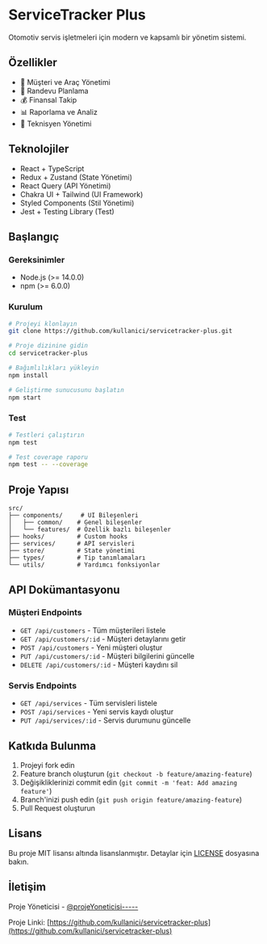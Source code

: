 # ServiceTracker Plus

Otomotiv servis işletmeleri için modern ve kapsamlı bir yönetim sistemi.

## Özellikler

- 🚗 Müşteri ve Araç Yönetimi
- 📅 Randevu Planlama
- 💰 Finansal Takip
- 📊 Raporlama ve Analiz
- 👥 Teknisyen Yönetimi

## Teknolojiler

- React + TypeScript
- Redux + Zustand (State Yönetimi)
- React Query (API Yönetimi)
- Chakra UI + Tailwind (UI Framework)
- Styled Components (Stil Yönetimi)
- Jest + Testing Library (Test)

## Başlangıç

### Gereksinimler

- Node.js (>= 14.0.0)
- npm (>= 6.0.0)

### Kurulum

```bash
# Projeyi klonlayın
git clone https://github.com/kullanici/servicetracker-plus.git

# Proje dizinine gidin
cd servicetracker-plus

# Bağımlılıkları yükleyin
npm install

# Geliştirme sunucusunu başlatın
npm start
```

### Test

```bash
# Testleri çalıştırın
npm test

# Test coverage raporu
npm test -- --coverage
```

## Proje Yapısı

```
src/
├── components/     # UI Bileşenleri
│   ├── common/    # Genel bileşenler
│   └── features/  # Özellik bazlı bileşenler
├── hooks/         # Custom hooks
├── services/      # API servisleri
├── store/         # State yönetimi
├── types/         # Tip tanımlamaları
└── utils/         # Yardımcı fonksiyonlar
```

## API Dokümantasyonu

### Müşteri Endpoints

- `GET /api/customers` - Tüm müşterileri listele
- `GET /api/customers/:id` - Müşteri detaylarını getir
- `POST /api/customers` - Yeni müşteri oluştur
- `PUT /api/customers/:id` - Müşteri bilgilerini güncelle
- `DELETE /api/customers/:id` - Müşteri kaydını sil

### Servis Endpoints

- `GET /api/services` - Tüm servisleri listele
- `POST /api/services` - Yeni servis kaydı oluştur
- `PUT /api/services/:id` - Servis durumunu güncelle

## Katkıda Bulunma

1. Projeyi fork edin
2. Feature branch oluşturun (`git checkout -b feature/amazing-feature`)
3. Değişikliklerinizi commit edin (`git commit -m 'feat: Add amazing feature'`)
4. Branch'inizi push edin (`git push origin feature/amazing-feature`)
5. Pull Request oluşturun

## Lisans

Bu proje MIT lisansı altında lisanslanmıştır. Detaylar için [LICENSE](LICENSE) dosyasına bakın.

## İletişim

Proje Yöneticisi - [@projeYoneticisi-----](https://twitter.com/---)

Proje Linki: [https://github.com/kullanici/servicetracker-plus](https://github.com/kullanici/servicetracker-plus) 